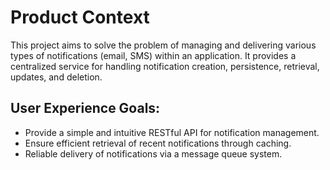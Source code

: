 # Product Context

This project aims to solve the problem of managing and delivering various types of notifications (email, SMS) within an application. It provides a centralized service for handling notification creation, persistence, retrieval, updates, and deletion.

## User Experience Goals:

- Provide a simple and intuitive RESTful API for notification management.
- Ensure efficient retrieval of recent notifications through caching.
- Reliable delivery of notifications via a message queue system.
